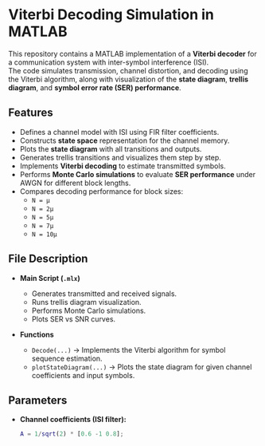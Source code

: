 # Viterbi Decoding Simulation in MATLAB

This repository contains a MATLAB implementation of a **Viterbi decoder** for a communication system with inter-symbol interference (ISI).  
The code simulates transmission, channel distortion, and decoding using the Viterbi algorithm, along with visualization of the **state diagram**, **trellis diagram**, and **symbol error rate (SER) performance**.


## Features
- Defines a channel model with ISI using FIR filter coefficients.  
- Constructs **state space** representation for the channel memory.  
- Plots the **state diagram** with all transitions and outputs.  
- Generates trellis transitions and visualizes them step by step.  
- Implements **Viterbi decoding** to estimate transmitted symbols.  
- Performs **Monte Carlo simulations** to evaluate **SER performance** under AWGN for different block lengths.  
- Compares decoding performance for block sizes:  
  - `N = μ`  
  - `N = 2μ`  
  - `N = 5μ`  
  - `N = 7μ`  
  - `N = 10μ`  

## File Description
- **Main Script (`.mlx`)**  
  - Generates transmitted and received signals.  
  - Runs trellis diagram visualization.  
  - Performs Monte Carlo simulations.  
  - Plots SER vs SNR curves.  

- **Functions**
  - `Decode(...)` → Implements the Viterbi algorithm for symbol sequence estimation.  
  - `plotStateDiagram(...)` → Plots the state diagram for given channel coefficients and input symbols.  


## Parameters
- **Channel coefficients (ISI filter):**  
  ```matlab
  A = 1/sqrt(2) * [0.6 -1 0.8];
